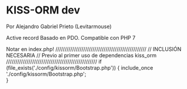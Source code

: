 # KISS-ORM dev
Por Alejandro Gabriel Prieto (Levitarmouse)

Active record Basado en PDO. Compatible con PHP 7


Notar en index.php!
/////////////////////////////////////////////////
// INCLUSIÓN NECESARIA 
// Previo al primer uso de dependencias kiss_orm
/////////////////////////////////////////////////
if (file_exists('./config/kissorm/Bootstrap.php')) {
    include_once './config/kissorm/Bootstrap.php';    
}